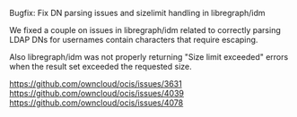 Bugfix: Fix DN parsing issues and sizelimit handling in libregraph/idm

We fixed a couple on issues in libregraph/idm related to correctly parsing
LDAP DNs for usernames contain characters that require escaping.

Also libregraph/idm was not properly returning "Size limit exceeded" errors
when the result set exceeded the requested size.

https://github.com/owncloud/ocis/issues/3631
https://github.com/owncloud/ocis/issues/4039
https://github.com/owncloud/ocis/issues/4078

